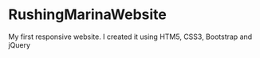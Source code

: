 # RushingMarinaWebsite
My first responsive website. I created it using HTM5, CSS3, Bootstrap and jQuery

